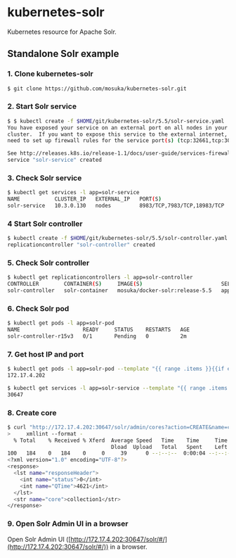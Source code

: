 # kubernetes-solr
Kubernetes resource for Apache Solr.

## Standalone Solr example

### 1. Clone kubernetes-solr

```sh
$ git clone https://github.com/mosuka/kubernetes-solr.git
```

### 2. Start Solr service

```sh
$ $ kubectl create -f $HOME/git/kubernetes-solr/5.5/solr-service.yaml
You have exposed your service on an external port on all nodes in your
cluster.  If you want to expose this service to the external internet, you may
need to set up firewall rules for the service port(s) (tcp:32661,tcp:30312,tcp:32347) to serve traffic.

See http://releases.k8s.io/release-1.1/docs/user-guide/services-firewalls.md for more details.
service "solr-service" created
```

### 3. Check Solr service

```sh
$ kubectl get services -l app=solr-service
NAME           CLUSTER_IP   EXTERNAL_IP   PORT(S)                       SELECTOR            AGE
solr-service   10.3.0.130   nodes         8983/TCP,7983/TCP,18983/TCP   app=zookeeper-pod   1m
```

### 4 Start Solr controller

```sh
$ kubectl create -f $HOME/git/kubernetes-solr/5.5/solr-controller.yaml
replicationcontroller "solr-controller" created
```

### 5. Check Solr controller

```sh
$ kubectl get replicationcontrollers -l app=solr-controller
CONTROLLER        CONTAINER(S)     IMAGE(S)                         SELECTOR       REPLICAS   AGE
solr-controller   solr-container   mosuka/docker-solr:release-5.5   app=solr-pod   1          1m
```

### 6. Check Solr pod

```sh
$ kubectl get pods -l app=solr-pod
NAME                    READY     STATUS    RESTARTS   AGE
solr-controller-r15v3   0/1       Pending   0          2m
```

### 7. Get host IP and port

```sh
$ kubectl get pods -l app=solr-pod --template "{{ range .items }}{{if eq .status.phase \"Running\" }}{{ .status.hostIP }}{{ end }}{{ end }}"
172.17.4.202

$ kubectl get services -l app=solr-service --template "{{ range .items }}{{ range .spec.ports }}{{ if eq .name \"solr\" }}{{ .nodePort }}{{ end }}{{ end }}{{ end }}"
30647
```

### 8. Create core

```sh
$ curl "http://172.17.4.202:30647/solr/admin/cores?action=CREATE&name=collection1&configSet=data_driven_schema_configs&dataDir=data" | \
>     xmllint --format -
  % Total    % Received % Xferd  Average Speed   Time    Time     Time  Current
                                 Dload  Upload   Total   Spent    Left  Speed
100   184    0   184    0     0     39      0 --:--:--  0:00:04 --:--:--    39
<?xml version="1.0" encoding="UTF-8"?>
<response>
  <lst name="responseHeader">
    <int name="status">0</int>
    <int name="QTime">4621</int>
  </lst>
  <str name="core">collection1</str>
</response>
```

### 9. Open Solr Admin UI in a browser

Open Solr Admin UI ([http://172.17.4.202:30647/solr/#/](http://172.17.4.202:30647/solr/#/)) in a browser.


